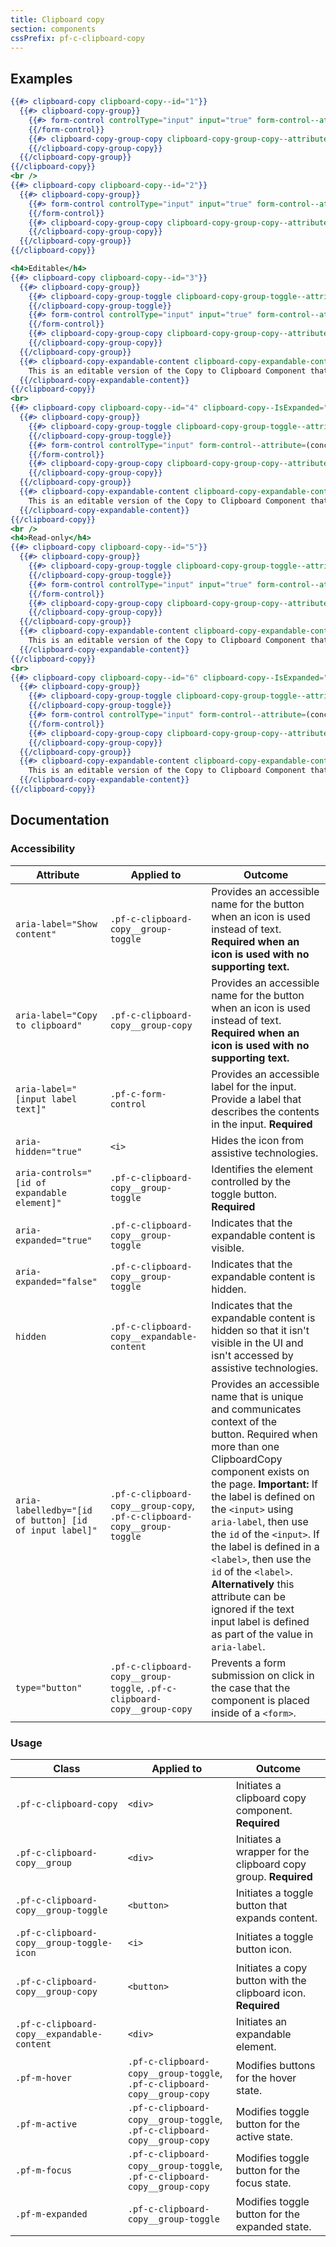 ```yaml
---
title: Clipboard copy
section: components
cssPrefix: pf-c-clipboard-copy
---
```


## Examples
```hbs title=Collapsed
{{#> clipboard-copy clipboard-copy--id="1"}}
  {{#> clipboard-copy-group}}
    {{#> form-control controlType="input" input="true" form-control--attribute=(concat 'type="text" value="This is editable" id="text-input-' clipboard-copy--id '" aria-label="Copyable input"')}}
    {{/form-control}}
    {{#> clipboard-copy-group-copy clipboard-copy-group-copy--attribute=(concat 'id="copy-button-' clipboard-copy--id '" aria-labelledby="copy-button-' clipboard-copy--id ' text-input-' clipboard-copy--id '"')}}
    {{/clipboard-copy-group-copy}}
  {{/clipboard-copy-group}}
{{/clipboard-copy}}
<br />
{{#> clipboard-copy clipboard-copy--id="2"}}
  {{#> clipboard-copy-group}}
    {{#> form-control controlType="input" input="true" form-control--attribute=(concat 'readonly type="text" value="This is read-only" id="text-input-' clipboard-copy--id '" aria-label="Copyable input"')}}
    {{/form-control}}
    {{#> clipboard-copy-group-copy clipboard-copy-group-copy--attribute=(concat 'id="copy-button-' clipboard-copy--id '" aria-labelledby="copy-button-' clipboard-copy--id ' text-input-' clipboard-copy--id '"')}}
    {{/clipboard-copy-group-copy}}
  {{/clipboard-copy-group}}
{{/clipboard-copy}}
```

```hbs title=Expanded
<h4>Editable</h4>
{{#> clipboard-copy clipboard-copy--id="3"}}
  {{#> clipboard-copy-group}}
    {{#> clipboard-copy-group-toggle clipboard-copy-group-toggle--attribute=(concat 'id="toggle-' clipboard-copy--id '" aria-labelledby="toggle-' clipboard-copy--id ' text-input-' clipboard-copy--id '" aria-controls="content-' clipboard-copy--id '"')}}
    {{/clipboard-copy-group-toggle}}
    {{#> form-control controlType="input" input="true" form-control--attribute=(concat 'type="text" value="This is an editable version of the Copy to Clipboard Component that has an expandable section. Got a lot of text here, need to see all of it? Click that arrow on the left side and check out the resulting expansion." id="text-input-' clipboard-copy--id '" aria-label="Copyable input"')}}
    {{/form-control}}
    {{#> clipboard-copy-group-copy clipboard-copy-group-copy--attribute=(concat 'id="copy-button-' clipboard-copy--id '" aria-labelledby="copy-button-' clipboard-copy--id ' text-input-' clipboard-copy--id '"')}}
    {{/clipboard-copy-group-copy}}
  {{/clipboard-copy-group}}
  {{#> clipboard-copy-expandable-content clipboard-copy-expandable-content--attribute=(concat 'id="content-' clipboard-copy--id '"')}}
    This is an editable version of the Copy to Clipboard Component that has an expandable section. Got a lot of text here, need to see all of it? Click that arrow on the left side and check out the resulting expansion.
  {{/clipboard-copy-expandable-content}}
{{/clipboard-copy}}
<br>
{{#> clipboard-copy clipboard-copy--id="4" clipboard-copy--IsExpanded="true"}}
  {{#> clipboard-copy-group}}
    {{#> clipboard-copy-group-toggle clipboard-copy-group-toggle--attribute=(concat 'id="toggle-' clipboard-copy--id '" aria-labelledby="toggle-' clipboard-copy--id ' text-input-' clipboard-copy--id '" aria-controls="content-' clipboard-copy--id '"')}}
    {{/clipboard-copy-group-toggle}}
    {{#> form-control controlType="input" form-control--attribute=(concat 'readonly type="text" value="This is an editable version of the Copy to Clipboard Component that has an expandable section. Got a lot of text here, need to see all of it? Click that arrow on the left side and check out the resulting expansion." id="text-input-' clipboard-copy--id '" aria-label="Copyable input"')}}
    {{/form-control}}
    {{#> clipboard-copy-group-copy clipboard-copy-group-copy--attribute=(concat 'id="copy-button-' clipboard-copy--id '" aria-labelledby="copy-button-' clipboard-copy--id ' text-input-' clipboard-copy--id '"')}}
    {{/clipboard-copy-group-copy}}
  {{/clipboard-copy-group}}
  {{#> clipboard-copy-expandable-content clipboard-copy-expandable-content--attribute=(concat 'contenteditable="true" id="content-' clipboard-copy--id '"')}}
    This is an editable version of the Copy to Clipboard Component that has an expandable section. Got a lot of text here, need to see all of it? Click that arrow on the left side and check out the resulting expansion.
  {{/clipboard-copy-expandable-content}}
{{/clipboard-copy}}
<br />
<h4>Read-only</h4>
{{#> clipboard-copy clipboard-copy--id="5"}}
  {{#> clipboard-copy-group}}
    {{#> clipboard-copy-group-toggle clipboard-copy-group-toggle--attribute=(concat 'id="toggle-' clipboard-copy--id '" aria-labelledby="toggle-' clipboard-copy--id ' text-input-' clipboard-copy--id '" aria-controls="content-' clipboard-copy--id '"')}}
    {{/clipboard-copy-group-toggle}}
    {{#> form-control controlType="input" input="true" form-control--attribute=(concat 'readonly type="text" value="This is an editable version of the Copy to Clipboard Component that has an expandable section. Got a lot of text here, need to see all of it? Click that arrow on the left side and check out the resulting expansion." id="text-input-' clipboard-copy--id '" aria-label="Copyable input"')}}
    {{/form-control}}
    {{#> clipboard-copy-group-copy clipboard-copy-group-copy--attribute=(concat 'id="copy-button-' clipboard-copy--id '" aria-labelledby="copy-button-' clipboard-copy--id ' text-input-' clipboard-copy--id '"')}}
    {{/clipboard-copy-group-copy}}
  {{/clipboard-copy-group}}
  {{#> clipboard-copy-expandable-content clipboard-copy-expandable-content--attribute=(concat 'id="content-' clipboard-copy--id '"')}}
    This is an editable version of the Copy to Clipboard Component that has an expandable section. Got a lot of text here, need to see all of it? Click that arrow on the left side and check out the resulting expansion.
  {{/clipboard-copy-expandable-content}}
{{/clipboard-copy}}
<br>
{{#> clipboard-copy clipboard-copy--id="6" clipboard-copy--IsExpanded="true"}}
  {{#> clipboard-copy-group}}
    {{#> clipboard-copy-group-toggle clipboard-copy-group-toggle--attribute=(concat 'id="toggle-' clipboard-copy--id '" aria-labelledby="toggle-' clipboard-copy--id ' text-input-' clipboard-copy--id '" aria-controls="content-' clipboard-copy--id '"')}}
    {{/clipboard-copy-group-toggle}}
    {{#> form-control controlType="input" form-control--attribute=(concat 'readonly type="text" value="This is an editable version of the Copy to Clipboard Component that has an expandable section. Got a lot of text here, need to see all of it? Click that arrow on the left side and check out the resulting expansion." id="text-input-' clipboard-copy--id '" aria-label="Copyable input"')}}
    {{/form-control}}
    {{#> clipboard-copy-group-copy clipboard-copy-group-copy--attribute=(concat 'id="copy-button-' clipboard-copy--id '" aria-labelledby="copy-button-' clipboard-copy--id ' text-input-' clipboard-copy--id '"')}}
    {{/clipboard-copy-group-copy}}
  {{/clipboard-copy-group}}
  {{#> clipboard-copy-expandable-content clipboard-copy-expandable-content--attribute=(concat 'id="content-' clipboard-copy--id '"')}}
    This is an editable version of the Copy to Clipboard Component that has an expandable section. Got a lot of text here, need to see all of it? Click that arrow on the left side and check out the resulting expansion.
  {{/clipboard-copy-expandable-content}}
{{/clipboard-copy}}
```

## Documentation
### Accessibility
| Attribute | Applied to | Outcome |
| -- | -- | -- |
| `aria-label="Show content"` | `.pf-c-clipboard-copy__group-toggle` |  Provides an accessible name for the button when an icon is used instead of text. **Required when an icon is used with no supporting text.** |
| `aria-label="Copy to clipboard"` | `.pf-c-clipboard-copy__group-copy` |  Provides an accessible name for the button when an icon is used instead of text. **Required when an icon is used with no supporting text.** |
| `aria-label="[input label text]"` | `.pf-c-form-control` | Provides an accessible label for the input. Provide a label that describes the contents in the input. **Required** |
| `aria-hidden="true"` | `<i>` |  Hides the icon from assistive technologies.
| `aria-controls="[id of expandable element]"` | `.pf-c-clipboard-copy__group-toggle` | Identifies the element controlled by the toggle button. **Required** |
| `aria-expanded="true"` | `.pf-c-clipboard-copy__group-toggle` | Indicates that the expandable content is visible. |
| `aria-expanded="false"` | `.pf-c-clipboard-copy__group-toggle` | Indicates that the expandable content is hidden. |
| `hidden` | `.pf-c-clipboard-copy__expandable-content` | Indicates that the expandable content is hidden so that it isn't visible in the UI and isn't accessed by assistive technologies. |
| `aria-labelledby="[id of button] [id of input label]"` | `.pf-c-clipboard-copy__group-copy`, `.pf-c-clipboard-copy__group-toggle` | Provides an accessible name that is unique and communicates context of the button. Required when more than one ClipboardCopy component exists on the page. **Important:** If the label is defined on the `<input>` using `aria-label`, then use the `id` of the `<input>`. If the label is defined in a `<label>`, then use the `id` of the `<label>`. **Alternatively** this attribute can be ignored if the text input label is defined as part of the value in `aria-label`. |
| `type="button"` | `.pf-c-clipboard-copy__group-toggle`, `.pf-c-clipboard-copy__group-copy` | Prevents a form submission on click in the case that the component is placed inside of a `<form>`.

### Usage
| Class | Applied to | Outcome |
| -- | -- | -- |
| `.pf-c-clipboard-copy` | `<div>` | Initiates a clipboard copy component. **Required** |
| `.pf-c-clipboard-copy__group` | `<div>` | Initiates a wrapper for the clipboard copy group. **Required** |
| `.pf-c-clipboard-copy__group-toggle` | `<button>` | Initiates a toggle button that expands content. |
| `.pf-c-clipboard-copy__group-toggle-icon` | `<i>` | Initiates a toggle button icon. |
| `.pf-c-clipboard-copy__group-copy` | `<button>` | Initiates a copy button with the clipboard icon. **Required** |
| `.pf-c-clipboard-copy__expandable-content` | `<div>` | Initiates an expandable element. |
| `.pf-m-hover` | `.pf-c-clipboard-copy__group-toggle`, `.pf-c-clipboard-copy__group-copy`| Modifies buttons for the hover state. |
| `.pf-m-active` | `.pf-c-clipboard-copy__group-toggle`, `.pf-c-clipboard-copy__group-copy`| Modifies toggle button for the active state. |
| `.pf-m-focus` | `.pf-c-clipboard-copy__group-toggle`, `.pf-c-clipboard-copy__group-copy`| Modifies toggle button for the focus state. |
| `.pf-m-expanded` | `.pf-c-clipboard-copy__group-toggle` | Modifies toggle button for the expanded state. |
